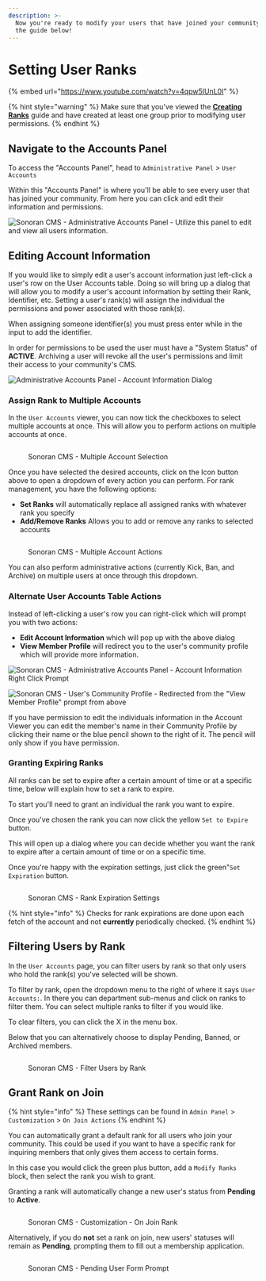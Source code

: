 ```yaml
---
description: >-
  Now you're ready to modify your users that have joined your community. Follow
  the guide below!
---
```


# Setting User Ranks

{% embed url="https://www.youtube.com/watch?v=4qpw5IUnL0I" %}

{% hint style="warning" %}
Make sure that you've viewed the [**Creating Ranks**](creating-departments.md) guide and have created at least one group prior to modifying user permissions.
{% endhint %}

## Navigate to the Accounts Panel

To access the "Accounts Panel", head to `Administrative Panel` > `User Accounts`

Within this "Accounts Panel" is where you'll be able to see every user that has joined your community. From here you can click and edit their information and permissions.

![Sonoran CMS - Administrative Accounts Panel - Utilize this panel to edit and view all users information.](<../../.gitbook/assets/Screenshot (222).png>)

## Editing Account Information

If you would like to simply edit a user's account information just left-click a user's row on the User Accounts table. Doing so will bring up a dialog that will allow you to modify a user's account information by setting their Rank, Identifier, etc. Setting a user's rank(s) will assign the individual the permissions and power associated with those rank(s).

When assigning someone identifier(s) you must press enter while in the input to add the identifier.

In order for permissions to be used the user must have a "System Status" of **ACTIVE**. Archiving a user will revoke all the user's permissions and limit their access to your community's CMS.

![Administrative Accounts Panel - Account Information Dialog](<../../.gitbook/assets/Screenshot (223).png>)

### Assign Rank to  Multiple Accounts

In the `User Accounts` viewer, you can now tick the checkboxes to select multiple accounts at once. This will allow you to perform actions on multiple accounts at once.

<figure><img src="../../.gitbook/assets/Screenshot (224).png" alt=""><figcaption><p>Sonoran CMS - Multiple Account Selection</p></figcaption></figure>

Once you have selected the desired accounts, click on the Icon button above to open a dropdown of every action you can perform. For rank management, you have the following options:

* **Set Ranks** will automatically replace all assigned ranks with whatever rank you specify
* **Add/Remove Ranks** Allows you to add or remove any ranks to selected accounts

<figure><img src="../../.gitbook/assets/Screenshot (226).png" alt=""><figcaption><p>Sonoran CMS - Multiple Account Actions</p></figcaption></figure>

You can also perform administrative actions (currently Kick, Ban, and Archive) on multiple users at once through this dropdown.

### Alternate User Accounts Table Actions

Instead of left-clicking a user's row you can right-click which will prompt you with two actions:

* **Edit Account Information** which will pop up with the above dialog
* **View Member Profile** will redirect you to the user's community profile which will provide more information.

![Sonoran CMS - Administrative Accounts Panel - Account Information Right Click Prompt](<../../.gitbook/assets/Screenshot (228).png>)

![Sonoran CMS - User's Community Profile - Redirected from the "View Member Profile" prompt from above](<../../.gitbook/assets/Screenshot (229) (1).png>)

If you have permission to edit the individuals information in the Account Viewer you can edit the member's name in their Community Profile by clicking their name or the blue pencil shown to the right of it. The pencil will only show if you have permission.

### Granting Expiring Ranks

All ranks can be set to expire after a certain amount of time or at a specific time, below will explain how to set a rank to expire.

To start you'll need to grant an individual the rank you want to expire.

Once you've chosen the rank you can now click the yellow `Set to Expire` button.

This will open up a dialog where you can decide whether you want the rank to expire after a certain amount of time or on a specific time.

Once you're happy with the expiration settings, just click the green"`Set Expiration` button.

<figure><img src="../../.gitbook/assets/Screenshot (231).png" alt=""><figcaption><p>Sonoran CMS - Rank Expiration Settings</p></figcaption></figure>

{% hint style="info" %}
Checks for rank expirations are done upon each fetch of the account and not **currently** periodically checked.
{% endhint %}

## Filtering Users by Rank

In the `User Accounts` page, you can filter users by rank so that only users who hold the rank(s) you've selected will be shown.

To filter by rank, open the dropdown menu to the right of where it says `User Accounts:`. In there you can department sub-menus and click on ranks to filter them. You can select multiple ranks to filter if you would like.&#x20;

To clear filters, you can click the X in the menu box.

Below that you can alternatively choose to display Pending, Banned, or Archived members.

<figure><img src="../../.gitbook/assets/Screenshot 2025-10-22 135234.png" alt=""><figcaption><p>Sonoran CMS - Filter Users by Rank</p></figcaption></figure>

## Grant Rank on Join

{% hint style="info" %}
These settings can be found in `Admin Panel` > `Customization` > `On Join Actions`
{% endhint %}

You can automatically grant a default rank for all users who join your community. This could be used if you want to have a specific rank for inquiring members that only gives them access to certain forms.&#x20;

In this case you would click the green plus button, add a `Modify Ranks` block, then select the rank you wish to grant.

Granting a rank will automatically change a new user's status from **Pending** to **Active**.

<figure><img src="../../.gitbook/assets/Screenshot (234).png" alt=""><figcaption><p>Sonoran CMS - Customization - On Join Rank</p></figcaption></figure>

Alternatively, if you do **not** set a rank on join, new users' statuses will remain as **Pending**, prompting them to fill out a membership application.

<figure><img src="../../.gitbook/assets/pending-filloutform.png" alt=""><figcaption><p>Sonoran CMS - Pending User Form Prompt</p></figcaption></figure>

